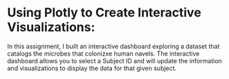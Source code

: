 # Using Plotly to Create Interactive Visualizations:
In this assignment, I built an interactive dashboard exploring a dataset that catalogs the microbes that colonizxe human navels. The interactive dashboard allows you to select a Subject ID and will update the information and visualizations to display the data for that given subject.

